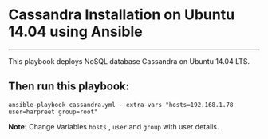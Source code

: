 # Cassandra Installation on Ubuntu 14.04 using Ansible
--------
This playbook deploys NoSQL database Cassandra on Ubuntu 14.04 LTS.


## Then run this playbook:

```
ansible-playbook cassandra.yml --extra-vars "hosts=192.168.1.78 user=harpreet group=root"
```

**Note:** Change Variables `hosts` , `user` and `group` with user details. 


